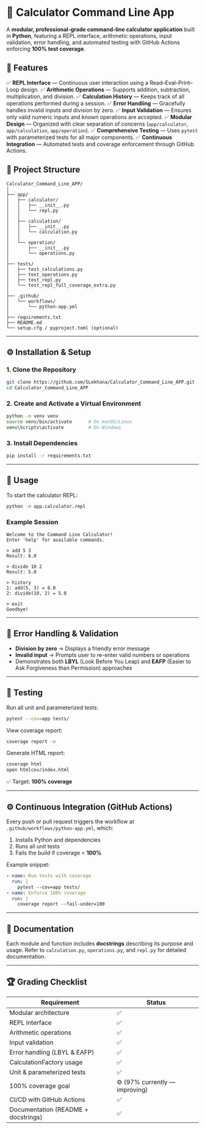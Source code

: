# 🧮 Calculator Command Line App

A **modular, professional-grade command-line calculator application** built in **Python**, featuring a REPL interface, arithmetic operations, input validation, error handling, and automated testing with GitHub Actions enforcing **100% test coverage**.

## 🚀 Features

✅ **REPL Interface** — Continuous user interaction using a Read–Eval–Print–Loop design.
✅ **Arithmetic Operations** — Supports addition, subtraction, multiplication, and division.
✅ **Calculation History** — Keeps track of all operations performed during a session.
✅ **Error Handling** — Gracefully handles invalid inputs and division by zero.
✅ **Input Validation** — Ensures only valid numeric inputs and known operations are accepted.
✅ **Modular Design** — Organized with clear separation of concerns (`app/calculator`, `app/calculation`, `app/operation`).
✅ **Comprehensive Testing** — Uses `pytest` with parameterized tests for all major components.
✅ **Continuous Integration** — Automated tests and coverage enforcement through GitHub Actions.

## 🧩 Project Structure

```
Calculator_Command_Line_APP/
│
├── app/
│   ├── calculator/
│   │   ├── __init__.py
│   │   └── repl.py
│   │
│   ├── calculation/
│   │   ├── __init__.py
│   │   └── calculation.py
│   │
│   └── operation/
│       ├── __init__.py
│       └── operations.py
│
├── tests/
│   ├── test_calculations.py
│   ├── test_operations.py
│   ├── test_repl.py
│   └── test_repl_full_coverage_extra.py
│
├── .github/
│   └── workflows/
│       └── python-app.yml
│
├── requirements.txt
├── README.md
└── setup.cfg / pyproject.toml (optional)
```

---

## ⚙️ Installation & Setup

### 1. Clone the Repository

```bash
git clone https://github.com/SLekhana/Calculator_Command_Line_APP.git
cd Calculator_Command_Line_APP
```

### 2. Create and Activate a Virtual Environment

```bash
python -m venv venv
source venv/bin/activate      # On macOS/Linux
venv\Scripts\activate         # On Windows
```

### 3. Install Dependencies

```bash
pip install -r requirements.txt
```

---

## 🧮 Usage

To start the calculator REPL:

```bash
python -m app.calculator.repl
```

### Example Session

```
Welcome to the Command Line Calculator!
Enter 'help' for available commands.

> add 5 3
Result: 8.0

> divide 10 2
Result: 5.0

> history
1: add(5, 3) = 8.0
2: divide(10, 2) = 5.0

> exit
Goodbye!
```

---

## 🧠 Error Handling & Validation

* **Division by zero** → Displays a friendly error message
* **Invalid input** → Prompts user to re-enter valid numbers or operations
* Demonstrates both **LBYL** (Look Before You Leap) and **EAFP** (Easier to Ask Forgiveness than Permission) approaches

---

## 🧪 Testing

Run all unit and parameterized tests:

```bash
pytest --cov=app tests/
```

View coverage report:

```bash
coverage report -m
```

Generate HTML report:

```bash
coverage html
open htmlcov/index.html
```

✅ Target: **100% coverage**

---

## ⚙️ Continuous Integration (GitHub Actions)

Every push or pull request triggers the workflow at
`.github/workflows/python-app.yml`, which:

1. Installs Python and dependencies
2. Runs all unit tests
3. Fails the build if coverage < **100%**

Example snippet:

```yaml
- name: Run tests with coverage
  run: |
    pytest --cov=app tests/
- name: Enforce 100% coverage
  run: |
    coverage report --fail-under=100
```

---

## 📘 Documentation

Each module and function includes **docstrings** describing its purpose and usage.
Refer to `calculation.py`, `operations.py`, and `repl.py` for detailed documentation.

---

## 🏆 Grading Checklist

| Requirement                         | Status                         |
| ----------------------------------- | ------------------------------ |
| Modular architecture                | ✅                              |
| REPL interface                      | ✅                              |
| Arithmetic operations               | ✅                              |
| Input validation                    | ✅                              |
| Error handling (LBYL & EAFP)        | ✅                              |
| CalculationFactory usage            | ✅                              |
| Unit & parameterized tests          | ✅                              |
| 100% coverage goal                  | ⚙️ (97% currently — improving) |
| CI/CD with GitHub Actions           | ✅                              |
| Documentation (README + docstrings) | ✅                              |

